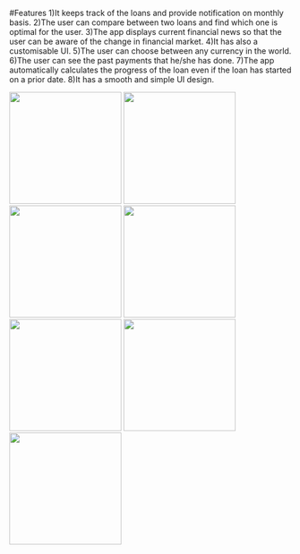 #Features
1)It keeps track of the loans and provide notification on monthly basis.
2)The user can compare between two loans and find which one is optimal for the user.
3)The app displays current financial news so that the user can be aware of the change in financial market.
4)It has also a customisable UI.
5)The user can choose between any currency in the world.
6)The user can see the past payments that he/she has done.
7)The app automatically calculates the progress of the loan even if the loan has started on a prior date.
8)It has a smooth and simple UI design.

<img src="https://user-images.githubusercontent.com/51241236/109693213-6c377880-7baf-11eb-9242-d7213e6681f1.png" width=200>
<img src="https://user-images.githubusercontent.com/51241236/109693959-4363b300-7bb0-11eb-8688-ba99edcfdc35.png" width=200>
<img src="https://user-images.githubusercontent.com/51241236/109694032-55455600-7bb0-11eb-937e-385aca9281df.png" width=200>
<img src="https://user-images.githubusercontent.com/51241236/109694073-62fadb80-7bb0-11eb-873f-639029315194.png" width=200>
<img src="https://user-images.githubusercontent.com/51241236/109694121-71e18e00-7bb0-11eb-8eba-ca86b1337a59.png" width=200>
<img src="https://user-images.githubusercontent.com/51241236/109694160-7f971380-7bb0-11eb-9175-e99b150a3362.png" width=200>
<img src="https://user-images.githubusercontent.com/51241236/109694193-8aea3f00-7bb0-11eb-98b8-0066b17efe99.png" width=200>
